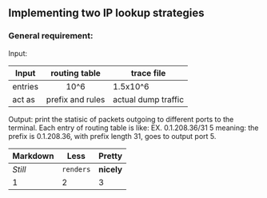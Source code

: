 ## Implementing two IP lookup strategies
### General requirement:
Input:

Input | routing table | trace file 
--- | :---: | ---
entries | 10^6 | 1.5x10^6
act as | prefix and rules | actual dump traffic

Output: print the statisic of packets outgoing to different ports to the terminal.
Each entry of routing table is like: EX. 0.1.208.36/31 5 meaning: the prefix is 0.1.208.36, with prefix length 31, goes to output port 5.

Markdown | Less | Pretty
--- | --- | ---
*Still* | `renders` | **nicely**
1 | 2 | 3
